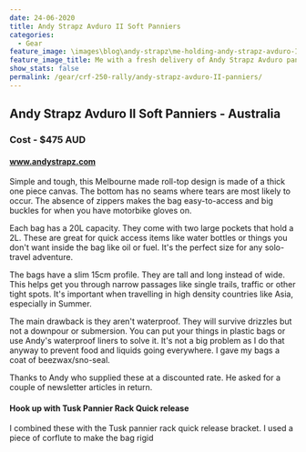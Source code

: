 ```yaml
---
date: 24-06-2020
title: Andy Strapz Avduro II Soft Panniers
categories:
  - Gear
feature_image: \images\blog\andy-strapz\me-holding-andy-strapz-avduro-II-panniers-delivery.jpg
feature_image_title: Me with a fresh delivery of Andy Strapz Avduro panniers and some inner liners he threw in 👍
show_stats: false
permalink: /gear/crf-250-rally/andy-strapz-avduro-II-panniers/
---
```

<h2>Andy Strapz Avduro II Soft Panniers - Australia</h2>
<h3>Cost - $475 AUD</h3>
<h4>
  <a href="https://www.andystrapz.com/">www.andystrapz.com</a>
</h4>
<p>
  Simple and tough, this Melbourne made roll-top design is made of a thick one piece canvas. The bottom has no seams where tears are most likely to occur. The absence of zippers makes the bag easy-to-access and big buckles for when you have motorbike gloves on.
</p>

<p>
  Each bag has a 20L capacity. They come with two large pockets that hold a 2L. These are great for quick access items like water bottles or things you don't want inside the bag like oil or fuel. It's the perfect size for any solo-travel adventure.
</p>

<p>
  The bags have a slim 15cm profile. They are tall and long instead of wide. This helps get you through narrow passages like single trails, traffic or other tight spots. It's important when travelling in high density countries like Asia, especially in Summer.
</p>

<p>
  The main drawback is they aren't waterproof. They will survive drizzles but not a downpour or submersion. You can put your things in plastic bags or use Andy's waterproof liners to solve it. It's not a big problem as I do that anyway to prevent food and liquids going everywhere. I gave my bags a coat of beezwax/sno-seal.
</p>

<p>
  Thanks to Andy who supplied these at a discounted rate. He asked for a couple of newsletter articles in return.
</p>

<h4>Hook up with Tusk Pannier Rack Quick release</h4>

<p>
  I combined these with the Tusk pannier rack quick release bracket. I used a piece of corflute to make the bag rigid 
</p>
